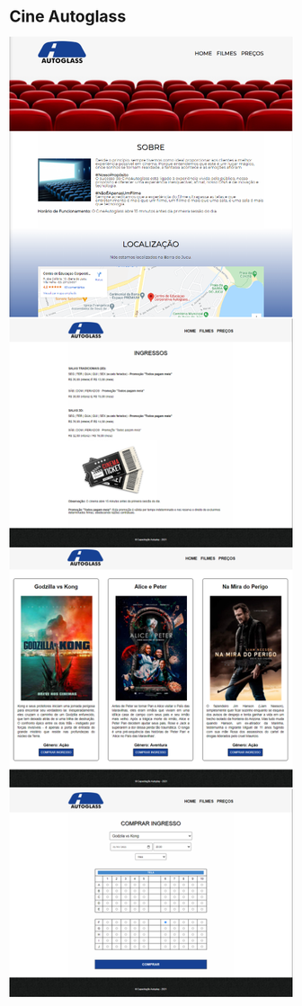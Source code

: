 # Cine Autoglass

<img src="https://raw.githubusercontent.com/LeonarDev/Autoplay/main/cinema/readme-img/home.PNG">

<br>

<img src="https://raw.githubusercontent.com/LeonarDev/Autoplay/main/cinema/readme-img/ingressos.PNG">

<br>

<img src="https://raw.githubusercontent.com/LeonarDev/Autoplay/main/cinema/readme-img/filmes.PNG">

<br>

<img src="https://raw.githubusercontent.com/LeonarDev/Autoplay/main/cinema/readme-img/comprar.PNG">

<br>

